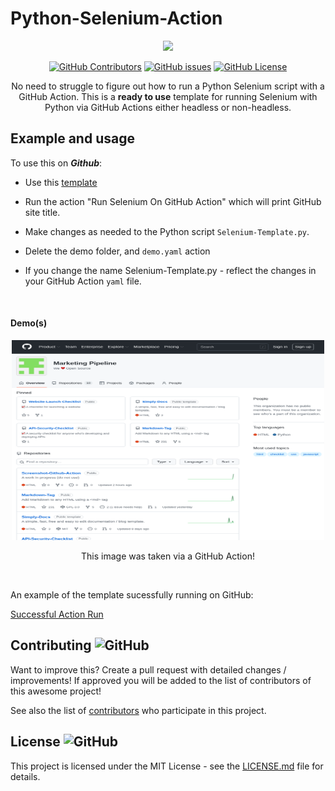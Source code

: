 # Python-Selenium-Action



<div align="center">
  <img height="400" src="https://i.imgur.com/s0CDqF5.png" />

  
[![GitHub Contributors](https://img.shields.io/github/contributors/MarketingPipeline/Python-Selenium-Action)](https://github.com/MarketingPipeline/Python-Selenium-Action/graphs/contributors) [![GitHub issues](https://badgen.net/github/issues/MarketingPipeline/Python-Selenium-Action/)](https://GitHub.com/MarketingPipeline/Python-Selenium-Action/issues/) [![GitHub License](https://img.shields.io/github/license/MarketingPipeline/Python-Selenium-Action)](https://github.com/MarketingPipeline/Python-Selenium-Action/blob/main/LICENSE) 
  
  

   
 
No need to struggle to figure out how to run a Python Selenium script with a GitHub Action. 
  This is a <b>ready to use</b> template for running Selenium with Python via GitHub Actions either headless or non-headless.
</div>



## Example and usage


To use this on <b><i>Github</b></i>:

- Use this
[template](https://github.com/MarketingPipeline/Python-Selenium-Action/generate)

- Run the action "Run Selenium On GitHub Action" which will print GitHub site title. 

- Make changes as needed to the Python script <code>Selenium-Template.py</code>. 

- Delete the demo folder, and <code>demo.yaml</code> action

- If you change the name Selenium-Template.py - reflect the changes in your GitHub Action <code>yaml</code> file. 



<br>

#### Demo(s) 

<p align="center">
 <img alt="" src="./demo/demo.png" width="500" height="320" />
</p>

<p align="center">
   This image was taken via a GitHub Action!
  </p>

<br>

An example of the template sucessfully running on GitHub:

[Successful Action Run](https://github.com/MarketingPipeline/Python-Selenium-Action/actions/runs/2412648410)



  
## Contributing ![GitHub](https://img.shields.io/github/contributors/MarketingPipeline/Python-Selenium-Action)

Want to improve this? Create a pull request with detailed changes / improvements! If approved you will be added to the list of contributors of this awesome project!



See also the list of
[contributors](https://github.com/MarketingPipeline/Python-Selenium-Action/graphs/contributors) who
participate in this project.

## License ![GitHub](https://img.shields.io/github/license/MarketingPipeline/Python-Selenium-Action)

This project is licensed under the MIT License - see the
[LICENSE.md](https://github.com/MarketingPipeline/Python-Selenium-Action/blob/main/LICENSE) file for
details.


